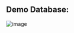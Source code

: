 
## Demo Database:
![image](https://github.com/hoangtien2k3qx1/demo-microservices/assets/122768076/8d3773a1-3c09-42f7-8990-407cf32964c4)
